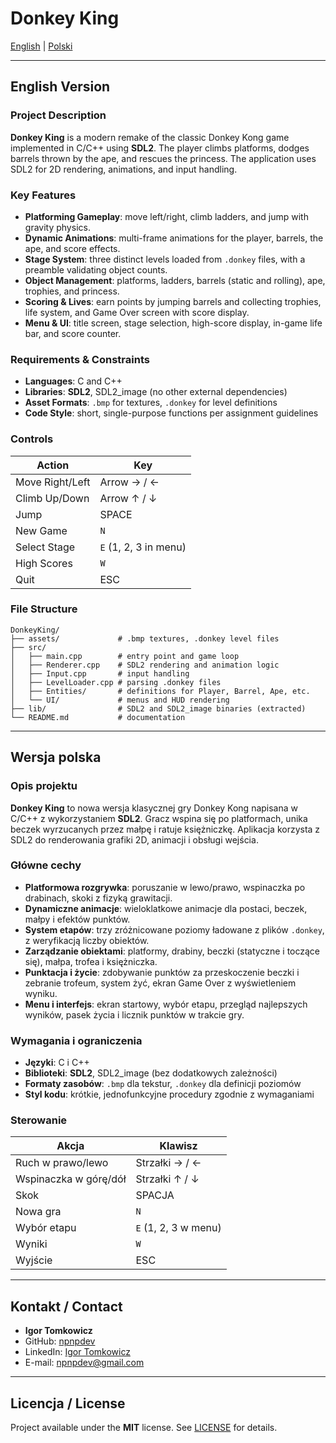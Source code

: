 # Donkey King

[English](#english-version) | [Polski](#wersja-polska)

---

## English Version

### Project Description

**Donkey King** is a modern remake of the classic Donkey Kong game implemented in C/C++ using **SDL2**. The player climbs platforms, dodges barrels thrown by the ape, and rescues the princess. The application uses SDL2 for 2D rendering, animations, and input handling.

### Key Features

* **Platforming Gameplay**: move left/right, climb ladders, and jump with gravity physics.
* **Dynamic Animations**: multi-frame animations for the player, barrels, the ape, and score effects.
* **Stage System**: three distinct levels loaded from `.donkey` files, with a preamble validating object counts.
* **Object Management**: platforms, ladders, barrels (static and rolling), ape, trophies, and princess.
* **Scoring & Lives**: earn points by jumping barrels and collecting trophies, life system, and Game Over screen with score display.
* **Menu & UI**: title screen, stage selection, high-score display, in-game life bar, and score counter.

### Requirements & Constraints

* **Languages**: C and C++
* **Libraries**: **SDL2**, SDL2\_image (no other external dependencies)
* **Asset Formats**: `.bmp` for textures, `.donkey` for level definitions
* **Code Style**: short, single-purpose functions per assignment guidelines

### Controls

| Action          | Key                   |
| --------------- | --------------------- |
| Move Right/Left | Arrow → / ←           |
| Climb Up/Down   | Arrow ↑ / ↓           |
| Jump            | SPACE                 |
| New Game        | `N`                   |
| Select Stage    | `E` (1, 2, 3 in menu) |
| High Scores     | `W`                   |
| Quit            | ESC                   |

### File Structure

```text
DonkeyKing/
├── assets/             # .bmp textures, .donkey level files
├── src/
│   ├── main.cpp        # entry point and game loop
│   ├── Renderer.cpp    # SDL2 rendering and animation logic
│   ├── Input.cpp       # input handling
│   ├── LevelLoader.cpp # parsing .donkey files
│   ├── Entities/       # definitions for Player, Barrel, Ape, etc.
│   └── UI/             # menus and HUD rendering
├── lib/                # SDL2 and SDL2_image binaries (extracted)
└── README.md           # documentation
```

---

## Wersja polska

### Opis projektu

**Donkey King** to nowa wersja klasycznej gry Donkey Kong napisana w C/C++ z wykorzystaniem **SDL2**. Gracz wspina się po platformach, unika beczek wyrzucanych przez małpę i ratuje księżniczkę. Aplikacja korzysta z SDL2 do renderowania grafiki 2D, animacji i obsługi wejścia.

### Główne cechy

* **Platformowa rozgrywka**: poruszanie w lewo/prawo, wspinaczka po drabinach, skoki z fizyką grawitacji.
* **Dynamiczne animacje**: wieloklatkowe animacje dla postaci, beczek, małpy i efektów punktów.
* **System etapów**: trzy zróżnicowane poziomy ładowane z plików `.donkey`, z weryfikacją liczby obiektów.
* **Zarządzanie obiektami**: platformy, drabiny, beczki (statyczne i toczące się), małpa, trofea i księżniczka.
* **Punktacja i życie**: zdobywanie punktów za przeskoczenie beczki i zebranie trofeum, system żyć, ekran Game Over z wyświetleniem wyniku.
* **Menu i interfejs**: ekran startowy, wybór etapu, przegląd najlepszych wyników, pasek życia i licznik punktów w trakcie gry.

### Wymagania i ograniczenia

* **Języki**: C i C++
* **Biblioteki**: **SDL2**, SDL2\_image (bez dodatkowych zależności)
* **Formaty zasobów**: `.bmp` dla tekstur, `.donkey` dla definicji poziomów
* **Styl kodu**: krótkie, jednofunkcyjne procedury zgodnie z wymaganiami

### Sterowanie

| Akcja                 | Klawisz              |
| --------------------- | -------------------- |
| Ruch w prawo/lewo     | Strzałki → / ←       |
| Wspinaczka w górę/dół | Strzałki ↑ / ↓       |
| Skok                  | SPACJA               |
| Nowa gra              | `N`                  |
| Wybór etapu           | `E` (1, 2, 3 w menu) |
| Wyniki                | `W`                  |
| Wyjście               | ESC                  |

---

## Kontakt / Contact

* **Igor Tomkowicz**
* GitHub: [npnpdev](https://github.com/npnpdev)
* LinkedIn: [Igor Tomkowicz](https://www.linkedin.com/in/igor-tomkowicz-a5760b358/)
* E-mail: [npnpdev@gmail.com](mailto:npnpdev@gmail.com)

---

## Licencja / License

Project available under the **MIT** license. See [LICENSE](LICENSE) for details.
